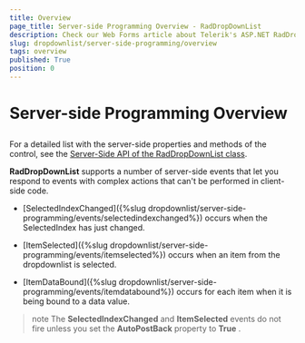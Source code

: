 ```yaml
---
title: Overview
page_title: Server-side Programming Overview - RadDropDownList
description: Check our Web Forms article about Telerik's ASP.NET RadDropDownList Server-side Programming Overview.
slug: dropdownlist/server-side-programming/overview
tags: overview
published: True
position: 0
---
```


# Server-side Programming Overview

## 

For a detailed list with the server-side properties and methods of the control, see the [Server-Side API of the RadDropDownList class](https://docs.telerik.com/devtools/aspnet-ajax/api/server/Telerik.Web.UI/RadDropDownList).


**RadDropDownList** supports a number of server-side events that let you respond to events with complex actions that can't be performed in client-side code.

* [SelectedIndexChanged]({%slug dropdownlist/server-side-programming/events/selectedindexchanged%}) occurs when the SelectedIndex has just changed.

* [ItemSelected]({%slug dropdownlist/server-side-programming/events/itemselected%}) occurs when an item from the dropdownlist is selected.

* [ItemDataBound]({%slug dropdownlist/server-side-programming/events/itemdatabound%}) occurs for each item when it is being bound to a data value.

>note The **SelectedIndexChanged** and **ItemSelected** events do not fire unless you set the **AutoPostBack** property to **True** .
>

